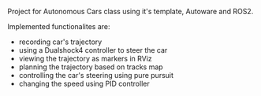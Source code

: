 
Project for Autonomous Cars class using it's template, Autoware and ROS2.

Implemented functionalites are:

 - recording car's trajectory
 - using a Dualshock4 controller to steer the car
 - viewing the trajectory as markers in RViz
 - planning the trajectory based on tracks map
 - controlling the car's steering using pure pursuit
 - changing the speed using PID controller
